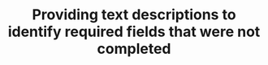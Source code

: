 ---
title: Providing text descriptions to identify required fields that were not completed
description: ""
url: https://www.w3.org/TR/WCAG20-TECHS/G83.html
---